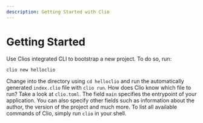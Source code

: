 ```yaml
---
description: Getting Started with Clio
---
```


# Getting Started

Use Clios integrated CLI to bootstrap a new project. To do so, run:

```text
clio new helloclio
```

Change into the directory using `cd helloclio` and run the automatically generated `index.clio` file with `clio run`. How does Clio know which file to run? Take a look at `clio.toml`. The field `main` specifies the entrypoint of your application. You can also specify other fields such as information about the author, the version of the project and much more. To list all available commands of Clio, simply run `clio` in your shell.

